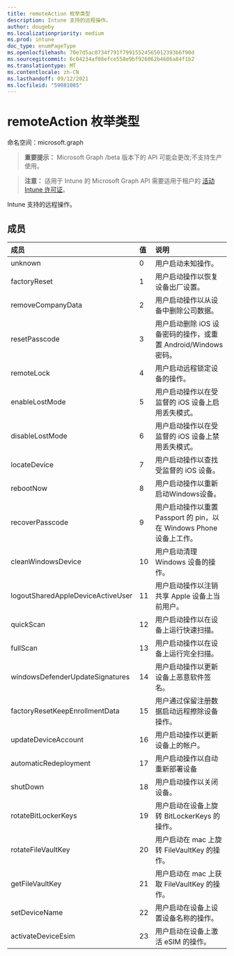 ```yaml
---
title: remoteAction 枚举类型
description: Intune 支持的远程操作。
author: dougeby
ms.localizationpriority: medium
ms.prod: intune
doc_type: enumPageType
ms.openlocfilehash: 70e7d5ac0734f791f79915524565012393b6f90d
ms.sourcegitcommit: 6c04234af08efce558e9bf926062b4686a84f1b2
ms.translationtype: MT
ms.contentlocale: zh-CN
ms.lasthandoff: 09/12/2021
ms.locfileid: "59081085"
---
```

# <a name="remoteaction-enum-type"></a>remoteAction 枚举类型

命名空间：microsoft.graph

> **重要提示：** Microsoft Graph /beta 版本下的 API 可能会更改;不支持生产使用。

> **注意：** 适用于 Intune 的 Microsoft Graph API 需要适用于租户的 [活动 Intune 许可证](https://go.microsoft.com/fwlink/?linkid=839381)。

Intune 支持的远程操作。

## <a name="members"></a>成员
|成员|值|说明|
|:---|:---|:---|
|unknown|0|用户启动未知操作。|
|factoryReset|1|用户启动操作以恢复设备出厂设置。 |
|removeCompanyData|2|用户启动操作以从设备中删除公司数据。 |
|resetPasscode|3|用户启动删除 iOS 设备密码的操作，或重置 Android/Windows密码。 |
|remoteLock|4 |用户启动远程锁定设备的操作。|
|enableLostMode|5 |用户启动操作以在受监督的 iOS 设备上启用丢失模式。|
|disableLostMode|6 |用户启动操作以在受监督的 iOS 设备上禁用丢失模式。|
|locateDevice|7 |用户启动操作以查找受监督的 iOS 设备。|
|rebootNow|8 |用户启动操作以重新启动Windows设备。|
|recoverPasscode|9 |用户启动操作以重置 Passport 的 pin，以在 Windows Phone 设备上工作。|
|cleanWindowsDevice|10 |用户启动清理 Windows 设备的操作。|
|logoutSharedAppleDeviceActiveUser|11|用户启动操作以注销共享 Apple 设备上当前用户。|
|quickScan|12 |用户启动操作以在设备上运行快速扫描。|
|fullScan|13|用户启动操作以在设备上运行完全扫描。|
|windowsDefenderUpdateSignatures|14 |用户启动操作以更新设备上恶意软件签名。|
|factoryResetKeepEnrollmentData|15 |用户通过保留注册数据启动远程擦除设备操作。|
|updateDeviceAccount|16 |用户启动操作以更新设备上的帐户。|
|automaticRedeployment|17 |用户启动操作以自动重新部署设备|
|shutDown|18 |用户启动操作以关闭设备。|
|rotateBitLockerKeys|19|用户启动在设备上旋转 BitLockerKeys 的操作。|
|rotateFileVaultKey|20|用户启动在 mac 上旋转 FileVaultKey 的操作。|
|getFileVaultKey| 21|用户启动在 mac 上获取 FileVaultKey 的操作。|
|setDeviceName|22|用户启动在设备上设置设备名称的操作。|
|activateDeviceEsim|23|用户启动在设备上激活 eSIM 的操作。|




